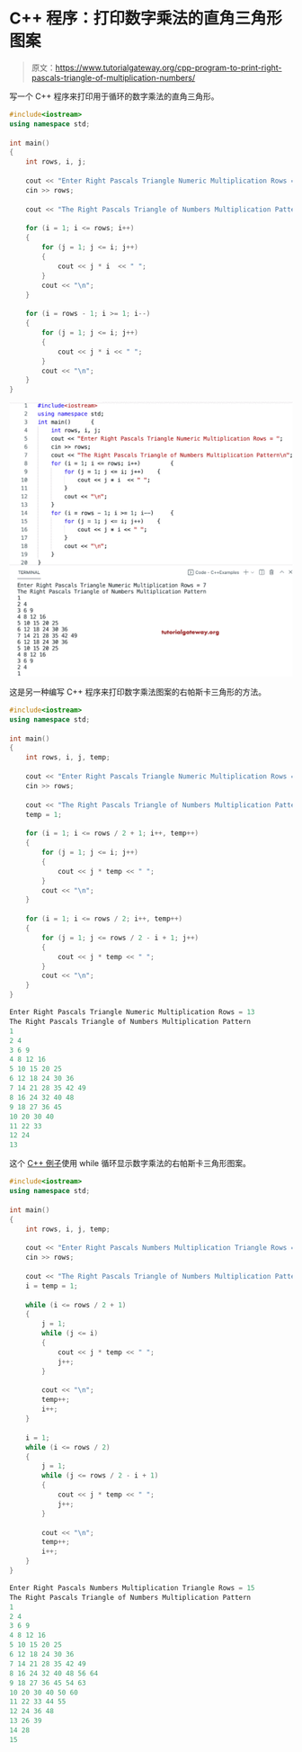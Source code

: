# C++ 程序：打印数字乘法的直角三角形图案

> 原文：<https://www.tutorialgateway.org/cpp-program-to-print-right-pascals-triangle-of-multiplication-numbers/>

写一个 C++ 程序来打印用于循环的数字乘法的直角三角形。

```cpp
#include<iostream>
using namespace std;

int main()
{
	int rows, i, j;

	cout << "Enter Right Pascals Triangle Numeric Multiplication Rows = ";
	cin >> rows;

	cout << "The Right Pascals Triangle of Numbers Multiplication Pattern\n";

	for (i = 1; i <= rows; i++)
	{
		for (j = 1; j <= i; j++)
		{
			cout << j * i  << " ";
		}
		cout << "\n";
	}

	for (i = rows - 1; i >= 1; i--)
	{
		for (j = 1; j <= i; j++)
		{
			cout << j * i << " ";
		}
		cout << "\n";
	}
}
```

![C++ Program to Print Right Pascals Triangle of Multiplication Numbers Pattern](img/ba8574581eb25809884956b9250e2f88.png)

这是另一种编写 C++ 程序来打印数字乘法图案的右帕斯卡三角形的方法。

```cpp
#include<iostream>
using namespace std;

int main()
{
	int rows, i, j, temp;

	cout << "Enter Right Pascals Triangle Numeric Multiplication Rows = ";
	cin >> rows;

	cout << "The Right Pascals Triangle of Numbers Multiplication Pattern\n";
	temp = 1;

	for (i = 1; i <= rows / 2 + 1; i++, temp++)
	{
		for (j = 1; j <= i; j++)
		{
			cout << j * temp << " ";
		}
		cout << "\n";
	}

	for (i = 1; i <= rows / 2; i++, temp++)
	{
		for (j = 1; j <= rows / 2 - i + 1; j++)
		{
			cout << j * temp << " ";
		}
		cout << "\n";
	}
}
```

```cpp
Enter Right Pascals Triangle Numeric Multiplication Rows = 13
The Right Pascals Triangle of Numbers Multiplication Pattern
1 
2 4 
3 6 9 
4 8 12 16 
5 10 15 20 25 
6 12 18 24 30 36 
7 14 21 28 35 42 49 
8 16 24 32 40 48 
9 18 27 36 45 
10 20 30 40 
11 22 33 
12 24 
13 
```

这个 [C++ 例子](https://www.tutorialgateway.org/cpp-programs/)使用 while 循环显示数字乘法的右帕斯卡三角形图案。

```cpp
#include<iostream>
using namespace std;

int main()
{
	int rows, i, j, temp;

	cout << "Enter Right Pascals Numbers Multiplication Triangle Rows = ";
	cin >> rows;

	cout << "The Right Pascals Triangle of Numbers Multiplication Pattern\n";
	i = temp = 1;

	while (i <= rows / 2 + 1)
	{
		j = 1;
		while (j <= i)
		{
			cout << j * temp << " ";
			j++;
		}

		cout << "\n";
		temp++;
		i++;
	}

	i = 1;
	while (i <= rows / 2)
	{
		j = 1;
		while (j <= rows / 2 - i + 1)
		{
			cout << j * temp << " ";
			j++;
		}

		cout << "\n";
		temp++;
		i++;
	}
}
```

```cpp
Enter Right Pascals Numbers Multiplication Triangle Rows = 15
The Right Pascals Triangle of Numbers Multiplication Pattern
1 
2 4 
3 6 9 
4 8 12 16 
5 10 15 20 25 
6 12 18 24 30 36 
7 14 21 28 35 42 49 
8 16 24 32 40 48 56 64 
9 18 27 36 45 54 63 
10 20 30 40 50 60 
11 22 33 44 55 
12 24 36 48 
13 26 39 
14 28 
15 
```